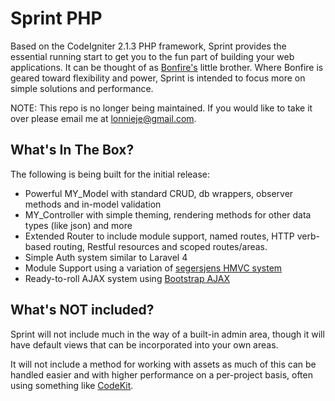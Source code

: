 # Sprint PHP

Based on the CodeIgniter 2.1.3 PHP framework, Sprint provides the essential running start to get you to the fun part of building your web applications. It can be thought of as [Bonfire's](http://cibonfire.com) little brother. Where Bonfire is geared toward flexibility and power, Sprint is intended to focus more on simple solutions and performance.

NOTE: This repo is no longer being maintained. If you would like to take it over please email me at lonnieje@gmail.com.

## What's In The Box?

The following is being built for the initial release:

* Powerful MY_Model with standard CRUD, db wrappers, observer methods and in-model validation
* MY_Controller with simple theming, rendering methods for other data types (like json) and more
* Extended Router to include module support, named routes, HTTP verb-based routing, Restful resources and scoped routes/areas.
* Simple Auth system similar to Laravel 4
* Module Support using a variation of [segersjens HMVC system](https://github.com/segersjens/CodeIgniter-HMVC-Modules)
* Ready-to-roll AJAX system using [Bootstrap AJAX](https://github.com/eldarion/bootstrap-ajax)

## What's NOT included?

Sprint will not include much in the way of a built-in admin area, though it will have default views that can be incorporated into your own areas.

It will not include a method for working with assets as much of this can be handled easier and with higher performance on a per-project basis, often using something like [CodeKit](http://incident57.com/codekit/).
